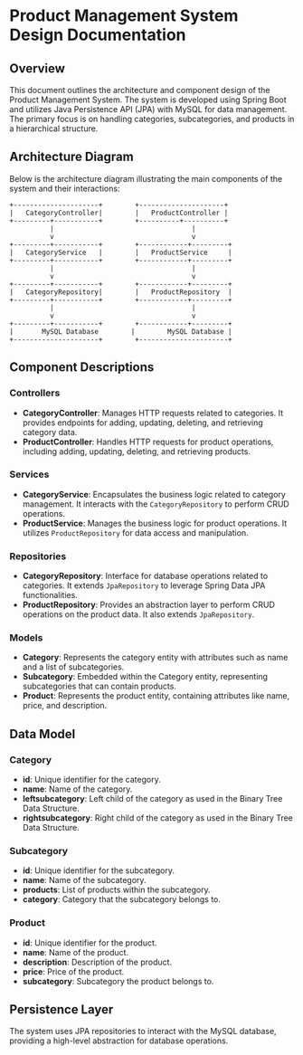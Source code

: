 # Product Management System Design Documentation

## Overview

This document outlines the architecture and component design of the Product Management System. The system is developed using Spring Boot and utilizes Java Persistence API (JPA) with MySQL for data management. The primary focus is on handling categories, subcategories, and products in a hierarchical structure.

## Architecture Diagram

Below is the architecture diagram illustrating the main components of the system and their interactions:

```plaintext
+---------------------+        +---------------------+
|   CategoryController|        |   ProductController |
+---------+-----------+        +----------+----------+
          |                                  |
          v                                  v
+---------+-----------+        +------------+---------+
|   CategoryService   |        |   ProductService     |
+---------+-----------+        +------------+---------+
          |                                  |
          v                                  v
+---------+-----------+        +------------+---------+
|   CategoryRepository|        |   ProductRepository  |
+---------+-----------+        +------------+---------+
          |                                  |
          v                                  v
+---------+-----------+        +------------+---------+
|       MySQL Database        |        MySQL Database |
+---------------------+        +----------------------+
```
## Component Descriptions
### Controllers

- **CategoryController**: Manages HTTP requests related to categories. It provides endpoints for adding, updating, deleting, and retrieving category data.
- **ProductController**: Handles HTTP requests for product operations, including adding, updating, deleting, and retrieving products.

### Services

- **CategoryService**: Encapsulates the business logic related to category management. It interacts with the `CategoryRepository` to perform CRUD operations.
- **ProductService**: Manages the business logic for product operations. It utilizes `ProductRepository` for data access and manipulation.

### Repositories

- **CategoryRepository**: Interface for database operations related to categories. It extends `JpaRepository` to leverage Spring Data JPA functionalities.
- **ProductRepository**: Provides an abstraction layer to perform CRUD operations on the product data. It also extends `JpaRepository`.

### Models

- **Category**: Represents the category entity with attributes such as name and a list of subcategories.
- **Subcategory**: Embedded within the Category entity, representing subcategories that can contain products.
- **Product**: Represents the product entity, containing attributes like name, price, and description.

## Data Model

### Category

- **id**: Unique identifier for the category.
- **name**: Name of the category.
- **leftsubcategory**: Left child of the category as used in the Binary Tree Data Structure.
- **rightsubcategory**: Right child of the category as used in the Binary Tree Data Structure.

### Subcategory

- **id**: Unique identifier for the subcategory.
- **name**: Name of the subcategory.
- **products**: List of products within the subcategory.
- **category**: Category that the subcategory belongs to.

### Product

- **id**: Unique identifier for the product.
- **name**: Name of the product.
- **description**: Description of the product.
- **price**: Price of the product.
- **subcategory**: Subcategory the product belongs to.

## Persistence Layer

The system uses JPA repositories to interact with the MySQL database, providing a high-level abstraction for database operations.

